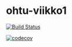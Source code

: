 # ohtu-viikko1

[![Build Status](https://travis-ci.org/strajama/ohtu-viikko1.svg?branch=master)](https://travis-ci.org/strajama/ohtu-viikko1) 

[![codecov](https://codecov.io/gh/strajama/ohtu-viikko1/branch/master/graph/badge.svg)](https://codecov.io/gh/strajama/ohtu-viikko1)



